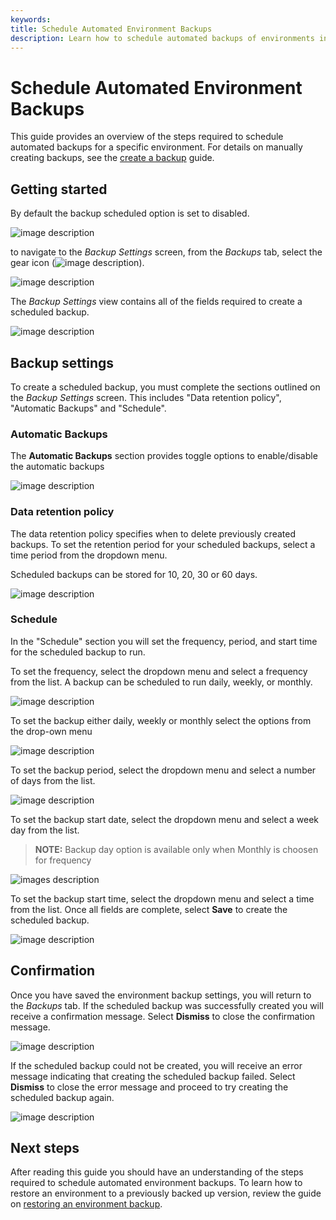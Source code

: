 ```yaml
---
keywords:
title: Schedule Automated Environment Backups
description: Learn how to schedule automated backups of environments in Environment Operations Center.
---
```

# Schedule Automated Environment Backups

This guide provides an overview of the steps required to schedule automated backups for a specific environment. For details on manually creating backups, see the [create a backup](create-backup.md) guide.

## Getting started

By default the backup scheduled option is set to disabled.

![image description](Media/backup-default-disabled.png)

to navigate to the *Backup Settings* screen, from the *Backups* tab, select the gear icon (![image description](Media/gear-icon.png)). 

![image description](Media/backup-schdeule-button-new.png)

The *Backup Settings* view contains all of the fields required to create a scheduled backup.

![image description](Media/backup-schedule-page.png)

## Backup settings

To create a scheduled backup, you must complete the sections outlined on the *Backup Settings* screen. This includes "Data retention policy", "Automatic Backups" and "Schedule".

### Automatic Backups

The **Automatic Backups** section provides toggle options to enable/disable the automatic backups

![image description](Media/auto-backup-enable-new.png)

### Data retention policy

The data retention policy specifies when to delete previously created backups. To set the retention period for your scheduled backups, select a time period from the dropdown menu.

Scheduled backups can be stored for 10, 20, 30 or 60 days.

![image description](Media/backup-retention-policy-new.png)

### Schedule

In the "Schedule" section you will set the frequency, period, and start time for the scheduled backup to run.

To set the frequency, select the dropdown menu and select a frequency from the list. A backup can be scheduled to run daily, weekly, or monthly.

![image description](Media/backup-schedule-new.png)

To set the backup either daily, weekly or monthly select the options from the drop-own menu

![image description](Media/backup-daily-weekly.png)

To set the backup period, select the dropdown menu and select a number of days from the list.

![image description](Media/backup-period.png)

To set the backup start date, select the dropdown menu and select a week day from the list.

> **NOTE:** Backup day option is available only when Monthly is choosen for frequency

![images description](Media/backup-day.png)

To set the backup start time, select the dropdown menu and select a time from the list. Once all fields are complete, select **Save** to create the scheduled backup.

![image description](Media/backup-time.png)

## Confirmation

Once you have saved the environment backup settings, you will return to the *Backups* tab. If the scheduled backup was successfully created you will receive a confirmation message. Select **Dismiss** to close the confirmation message.

![image description](Media/schedule-success.png)

If the scheduled backup could not be created, you will receive an error message indicating that creating the scheduled backup failed. Select **Dismiss** to close the error message and proceed to try creating the scheduled backup again.

![image description](Media/schedule-failed.png)

## Next steps

After reading this guide you should have an understanding of the steps required to schedule automated environment backups. To learn how to restore an environment to a previously backed up version, review the guide on [restoring an environment backup](../environment-overview/create-environments#advanced-setup).
